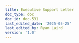 ```yaml
---
title: Executive Support Letter
doc_type: doc
doc_id: doc-531
last_edited_date: '2025-05-25'
last_edited_by: Ryan Laird
version: '1.0'
---
```



